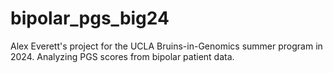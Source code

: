 # bipolar_pgs_big24
Alex Everett's project for the UCLA Bruins-in-Genomics summer program in 2024. Analyzing PGS scores from bipolar patient data.
